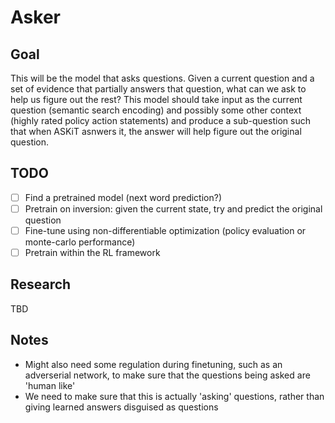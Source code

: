 # Asker

## Goal

This will be the model that asks questions. Given a current question and a set of evidence that partially answers that question, what can we ask to help us figure out the rest? This model should take input as the current question (semantic search encoding) and possibly some other context (highly rated policy action statements) and produce a sub-question such that when ASKiT asnwers it, the answer will help figure out the original question.

## TODO

 - [ ] Find a pretrained model (next word prediction?)
 - [ ] Pretrain on inversion: given the current state, try and predict the original question
 - [ ] Fine-tune using non-differentiable optimization (policy evaluation or monte-carlo performance)
 - [ ] Pretrain within the RL framework

## Research

TBD

## Notes

 - Might also need some regulation during finetuning, such as an adverserial network, to make sure that the questions being asked are 'human like'
 - We need to make sure that this is actually 'asking' questions, rather than giving learned answers disguised as questions
